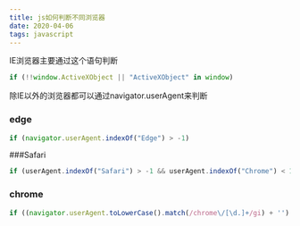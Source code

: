 ```yaml
---
title: js如何判断不同浏览器
date: 2020-04-06
tags: javascript
---
```


IE浏览器主要通过这个语句判断
```javascript
if (!!window.ActiveXObject || "ActiveXObject" in window)
```
除IE以外的浏览器都可以通过navigator.userAgent来判断
### edge
```javascript
if (navigator.userAgent.indexOf("Edge") > -1)
```
###Safari
```javascript
if (userAgent.indexOf("Safari") > -1 && userAgent.indexOf("Chrome") < 1)
```
### chrome

```javascript
if ((navigator.userAgent.toLowerCase().match(/chrome\/[\d.]+/gi) + '').replace(/[^0-9.]/ig, "").split('.')[0] == '45')
```
